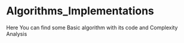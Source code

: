 # Algorithms_Implementations
Here You can find some Basic algorithm with its code and Complexity Analysis
